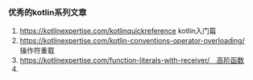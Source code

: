 ### 优秀的kotlin系列文章

1. https://kotlinexpertise.com/kotlinquickreference  kotlin入门篇
2. https://kotlinexpertise.com/kotlin-conventions-operator-overloading/ 　操作符重载
3. https://kotlinexpertise.com/function-literals-with-receiver/　高阶函数
4. 

